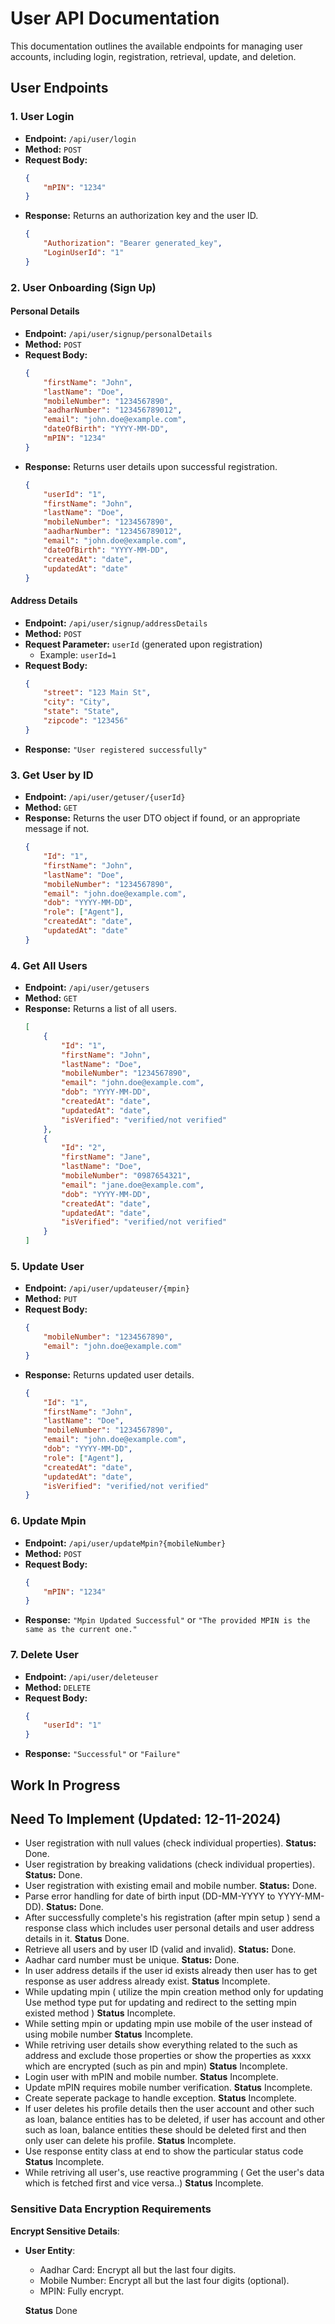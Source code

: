 
# User API Documentation

This documentation outlines the available endpoints for managing user accounts, including login, registration, retrieval, update, and deletion.

## User Endpoints

### 1. User Login
- **Endpoint:** `/api/user/login`
- **Method:** `POST`
- **Request Body:**
    ```json
    {
        "mPIN": "1234"
    }
    ```
- **Response:** Returns an authorization key and the user ID.
    ```json
    {
        "Authorization": "Bearer generated_key",
        "LoginUserId": "1"
    }
    ```

### 2. User Onboarding (Sign Up)

#### Personal Details
- **Endpoint:** `/api/user/signup/personalDetails`
- **Method:** `POST`
- **Request Body:**
    ```json
    {
        "firstName": "John",
        "lastName": "Doe",
        "mobileNumber": "1234567890",
        "aadharNumber": "123456789012",
        "email": "john.doe@example.com",
        "dateOfBirth": "YYYY-MM-DD",
        "mPIN": "1234"
    }
    ```
- **Response:** Returns user details upon successful registration.
    ```json
    {
        "userId": "1",
        "firstName": "John",
        "lastName": "Doe",
        "mobileNumber": "1234567890",
        "aadharNumber": "123456789012",
        "email": "john.doe@example.com",
        "dateOfBirth": "YYYY-MM-DD",
        "createdAt": "date",
        "updatedAt": "date"
    }
    ```

#### Address Details
- **Endpoint:** `/api/user/signup/addressDetails`
- **Method:** `POST`
- **Request Parameter:** `userId` (generated upon registration)
    - Example: `userId=1`
- **Request Body:**
    ```json
    {
        "street": "123 Main St",
        "city": "City",
        "state": "State",
        "zipcode": "123456"
    }
    ```
- **Response:** `"User registered successfully"`

### 3. Get User by ID
- **Endpoint:** `/api/user/getuser/{userId}`
- **Method:** `GET`
- **Response:** Returns the user DTO object if found, or an appropriate message if not.
    ```json
    {
        "Id": "1",
        "firstName": "John",
        "lastName": "Doe",
        "mobileNumber": "1234567890",
        "email": "john.doe@example.com",
        "dob": "YYYY-MM-DD",
        "role": ["Agent"],
        "createdAt": "date",
        "updatedAt": "date"
    }
    ```

### 4. Get All Users
- **Endpoint:** `/api/user/getusers`
- **Method:** `GET`
- **Response:** Returns a list of all users.
    ```json
    [
        {
            "Id": "1",
            "firstName": "John",
            "lastName": "Doe",
            "mobileNumber": "1234567890",
            "email": "john.doe@example.com",
            "dob": "YYYY-MM-DD",
            "createdAt": "date",
            "updatedAt": "date",
            "isVerified": "verified/not verified"
        },
        {
            "Id": "2",
            "firstName": "Jane",
            "lastName": "Doe",
            "mobileNumber": "0987654321",
            "email": "jane.doe@example.com",
            "dob": "YYYY-MM-DD",
            "createdAt": "date",
            "updatedAt": "date",
            "isVerified": "verified/not verified"
        }
    ]
    ```

### 5. Update User
- **Endpoint:** `/api/user/updateuser/{mpin}`
- **Method:** `PUT`
- **Request Body:**
    ```json
    {
        "mobileNumber": "1234567890",
        "email": "john.doe@example.com"
    }
    ```
- **Response:** Returns updated user details.
    ```json
    {
        "Id": "1",
        "firstName": "John",
        "lastName": "Doe",
        "mobileNumber": "1234567890",
        "email": "john.doe@example.com",
        "dob": "YYYY-MM-DD",
        "role": ["Agent"],
        "createdAt": "date",
        "updatedAt": "date",
        "isVerified": "verified/not verified"
    }
    ```
### 6. Update Mpin
- **Endpoint:** `/api/user/updateMpin?{mobileNumber}`
- **Method:** `POST`
- **Request Body:**
    ```json
    {
        "mPIN": "1234"
    }
    ```
- **Response:** `"Mpin Updated Successful"` or `"The provided MPIN is the same as the current one."`

### 7. Delete User
- **Endpoint:** `/api/user/deleteuser`
- **Method:** `DELETE`
- **Request Body:**
    ```json
    {
        "userId": "1"
    }
    ```
- **Response:** `"Successful"` or `"Failure"`

## Work In Progress

## Need To Implement (Updated: 12-11-2024)

- User registration with null values (check individual properties). **Status:** Done.
- User registration by breaking validations (check individual properties). **Status:** Done.
- User registration with existing email and mobile number. **Status:** Done.
- Parse error handling for date of birth input (DD-MM-YYYY to YYYY-MM-DD). **Status:** Done.
- After successfully complete's his registration (after mpin setup ) send a response class which includes user personal details and user address details in it.  **Status** Done.
- Retrieve all users and by user ID (valid and invalid). **Status:** Done.
- Aadhar card number must be unique. **Status:** Done.
- In user address details if the user id exists already then user has to get response as user address already exist. **Status** Incomplete.
- While updating mpin ( utilize the mpin creation method only for updating Use method type put for updating and redirect to the setting mpin existed method ) **Status** Incomplete.
- While setting mpin or updating mpin use mobile of the user instead of using mobile number **Status** Incomplete.
- While retriving user details show everything related to the such as address and exclude those properties or show the properties as xxxx which are encrypted (such as pin and mpin) **Status** Incomplete.
- Login user with mPIN and mobile number. **Status** Incomplete.
- Update mPIN requires mobile number verification. **Status** Incomplete.
- Create seperate package to handle exception. **Status** Incomplete.
- If user deletes his profile details then the user account and other such as loan, balance entities has to be deleted, if user has account and other such as loan, balance entities these should be deleted first and then only user can delete his profile. **Status** Incomplete.
- Use response entity class at end to show the particular status code **Status** Incomplete.
- While retriving all user's, use reactive programming ( Get the user's data which is fetched first and vice versa..) **Status** Incomplete.

### Sensitive Data Encryption Requirements

**Encrypt Sensitive Details**:
   - **User Entity**:
     - Aadhar Card: Encrypt all but the last four digits.
     - Mobile Number: Encrypt all but the last four digits (optional).
     - MPIN: Fully encrypt. 
     
     **Status** Done
